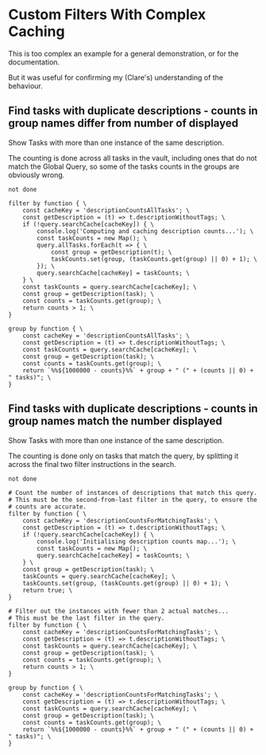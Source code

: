 # Custom Filters With Complex Caching

This is too complex an example for a general demonstration, or for the documentation.

But it was useful for confirming my (Clare's) understanding of the behaviour.

## Find tasks with duplicate descriptions - counts in group names differ from number of displayed

Show Tasks with more than one instance of the same description.

The counting is done across all tasks in the vault, including ones that do not match the Global Query, so some of the tasks counts in the groups are obviously wrong.

```tasks
not done

filter by function { \
    const cacheKey = 'descriptionCountsAllTasks'; \
    const getDescription = (t) => t.descriptionWithoutTags; \
    if (!query.searchCache[cacheKey]) { \
        console.log('Computing and caching description counts...'); \
        const taskCounts = new Map(); \
        query.allTasks.forEach(t => { \
            const group = getDescription(t); \
            taskCounts.set(group, (taskCounts.get(group) || 0) + 1); \
        }); \
        query.searchCache[cacheKey] = taskCounts; \
    } \
    const taskCounts = query.searchCache[cacheKey]; \
    const group = getDescription(task); \
    const counts = taskCounts.get(group); \
    return counts > 1; \
}

group by function { \
    const cacheKey = 'descriptionCountsAllTasks'; \
    const getDescription = (t) => t.descriptionWithoutTags; \
    const taskCounts = query.searchCache[cacheKey]; \
    const group = getDescription(task); \
    const counts = taskCounts.get(group); \
    return `%%${1000000 - counts}%%` + group + " (" + (counts || 0) + " tasks)"; \
}
```

## Find tasks with duplicate descriptions - counts in group names match the number displayed

Show Tasks with more than one instance of the same description.

The counting is done only on tasks that match the query, by splitting it across the final two filter instructions in the search.

```tasks
not done

# Count the number of instances of descriptions that match this query.
# This must be the second-from-last filter in the query, to ensure the
# counts are accurate.
filter by function { \
    const cacheKey = 'descriptionCountsForMatchingTasks'; \
    const getDescription = (t) => t.descriptionWithoutTags; \
    if (!query.searchCache[cacheKey]) { \
        console.log('Initialising description counts map...'); \
        const taskCounts = new Map(); \
        query.searchCache[cacheKey] = taskCounts; \
    } \
    const group = getDescription(task); \
    taskCounts = query.searchCache[cacheKey]; \
    taskCounts.set(group, (taskCounts.get(group) || 0) + 1); \
    return true; \
}

# Filter out the instances with fewer than 2 actual matches...
# This must be the last filter in the query.
filter by function { \
    const cacheKey = 'descriptionCountsForMatchingTasks'; \
    const getDescription = (t) => t.descriptionWithoutTags; \
    const taskCounts = query.searchCache[cacheKey]; \
    const group = getDescription(task); \
    const counts = taskCounts.get(group); \
    return counts > 1; \
}

group by function { \
    const cacheKey = 'descriptionCountsForMatchingTasks'; \
    const getDescription = (t) => t.descriptionWithoutTags; \
    const taskCounts = query.searchCache[cacheKey]; \
    const group = getDescription(task); \
    const counts = taskCounts.get(group); \
    return `%%${1000000 - counts}%%` + group + " (" + (counts || 0) + " tasks)"; \
}
```
